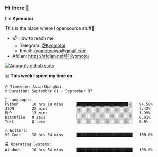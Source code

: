 ### Hi there 👋

I'm **Kyomotoi**

This is the place where I opensource stuff🤺

- 📫 How to reach me: 
    - Telegram: [@Kyomotoi](https://t.me/Kyomotoi)
    - Email: <kyomotoiowo@gmail.com>
- Afdian: <https://afdian.net/@Kyomotoi>

[![Anurag's github stats](https://github-readme-stats.vercel.app/api?username=kyomotoi)](https://github.com/anuraghazra/github-readme-stats)

📊 **This week I spent my time on**
<!--START_SECTION:waka-->
```text
⌚︎ Timezone: Asia/Shanghai
🔛 Duration: September 01 - September 07

💬 Languages: 
Python      10 hrs 18 mins      ███████████████████████░░   94.58% 
JSON        22 mins             ░░░░░░░░░░░░░░░░░░░░░░░░░   3.42% 
PHP         13 mins             ░░░░░░░░░░░░░░░░░░░░░░░░░   1.99% 
Batchfile   0 secs              ░░░░░░░░░░░░░░░░░░░░░░░░░   0.01% 
Text        0 secs              ░░░░░░░░░░░░░░░░░░░░░░░░░   0.0%

🔥 Editors: 
VS Code     10 hrs 54 mins      █████████████████████████   100.0%

💻 Operating Systems: 
Windows     10 hrs 54 mins      █████████████████████████   100.0%
```
<!--END_SECTION:waka-->

